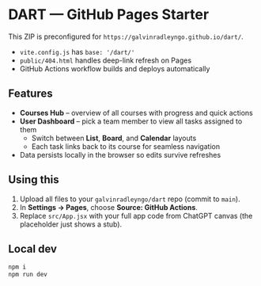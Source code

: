 # DART — GitHub Pages Starter

This ZIP is preconfigured for `https://galvinradleyngo.github.io/dart/`.

- `vite.config.js` has `base: '/dart/'`
- `public/404.html` handles deep-link refresh on Pages
- GitHub Actions workflow builds and deploys automatically

## Features

- **Courses Hub** – overview of all courses with progress and quick actions
- **User Dashboard** – pick a team member to view all tasks assigned to them
  - Switch between **List**, **Board**, and **Calendar** layouts
  - Each task links back to its course for seamless navigation
- Data persists locally in the browser so edits survive refreshes

## Using this
1. Upload all files to your `galvinradleyngo/dart` repo (commit to `main`).
2. In **Settings → Pages**, choose **Source: GitHub Actions**.
3. Replace `src/App.jsx` with your full app code from ChatGPT canvas (the placeholder just shows a stub).

## Local dev
```bash
npm i
npm run dev
```
